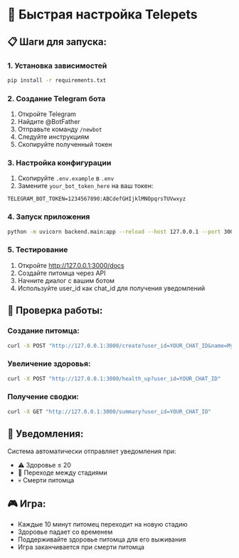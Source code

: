 # 🚀 Быстрая настройка Telepets

## 📋 Шаги для запуска:

### 1. Установка зависимостей
```bash
pip install -r requirements.txt
```

### 2. Создание Telegram бота
1. Откройте Telegram
2. Найдите @BotFather
3. Отправьте команду `/newbot`
4. Следуйте инструкциям
5. Скопируйте полученный токен

### 3. Настройка конфигурации
1. Скопируйте `.env.example` в `.env`
2. Замените `your_bot_token_here` на ваш токен:
```env
TELEGRAM_BOT_TOKEN=1234567890:ABCdefGHIjklMNOpqrsTUVwxyz
```

### 4. Запуск приложения
```bash
python -m uvicorn backend.main:app --reload --host 127.0.0.1 --port 3000
```

### 5. Тестирование
1. Откройте http://127.0.0.1:3000/docs
2. Создайте питомца через API
3. Начните диалог с вашим ботом
4. Используйте user_id как chat_id для получения уведомлений

## 🔧 Проверка работы:

### Создание питомца:
```bash
curl -X POST "http://127.0.0.1:3000/create?user_id=YOUR_CHAT_ID&name=MyPet"
```

### Увеличение здоровья:
```bash
curl -X POST "http://127.0.0.1:3000/health_up?user_id=YOUR_CHAT_ID"
```

### Получение сводки:
```bash
curl -X GET "http://127.0.0.1:3000/summary?user_id=YOUR_CHAT_ID"
```

## 📱 Уведомления:

Система автоматически отправляет уведомления при:
- ⚠️ Здоровье ≤ 20
- 🎉 Переходе между стадиями
- 💀 Смерти питомца

## 🎮 Игра:

- Каждые 10 минут питомец переходит на новую стадию
- Здоровье падает со временем
- Поддерживайте здоровье питомца для его выживания
- Игра заканчивается при смерти питомца 
